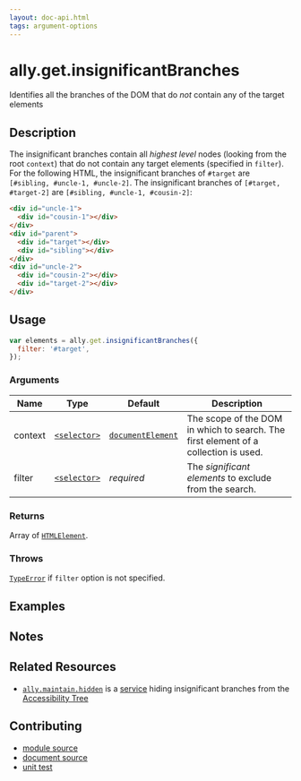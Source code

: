 ```yaml
---
layout: doc-api.html
tags: argument-options
---
```


# ally.get.insignificantBranches

Identifies all the branches of the DOM that do *not* contain any of the target elements


## Description

The insignificant branches contain all *highest level* nodes (looking from the root `context`) that do not contain any target elements (specified in `filter`). For the following HTML, the insignificant branches of `#target` are `[#sibling, #uncle-1, #uncle-2]`. The insignificant branches of `[#target, #target-2]` are `[#sibling, #uncle-1, #cousin-2]`:

```html
<div id="uncle-1">
  <div id="cousin-1"></div>
</div>
<div id="parent">
  <div id="target"></div>
  <div id="sibling"></div>
</div>
<div id="uncle-2">
  <div id="cousin-2"></div>
  <div id="target-2"></div>
</div>
```


## Usage

```js
var elements = ally.get.insignificantBranches({
  filter: '#target',
});
```

### Arguments

| Name | Type | Default | Description |
| ---- | ---- | ------- | ----------- |
| context | [`<selector>`](../concepts.md#Selector) | [`documentElement`](https://developer.mozilla.org/en-US/docs/Web/API/Document/documentElement) | The scope of the DOM in which to search. The first element of a collection is used. |
| filter | [`<selector>`](../concepts.md#Selector) | *required* | The *significant elements* to exclude from the search. |

### Returns

Array of [`HTMLElement`](https://developer.mozilla.org/en/docs/Web/API/HTMLElement).

### Throws

[`TypeError`](https://developer.mozilla.org/en-US/docs/Web/JavaScript/Reference/Global_Objects/TypeError) if `filter` option is not specified.


## Examples


## Notes


## Related Resources

* [`ally.maintain.hidden`](../maintain/hidden.md) is a [service](../concepts.md#Service) hiding insignificant branches from the [Accessibility Tree](../../concepts.md#Accessibility-Tree)


## Contributing

* [module source](https://github.com/medialize/ally.js/blob/master/src/get/insignificant-branches.js)
* [document source](https://github.com/medialize/ally.js/blob/master/docs/api/get/insignificant-branches.md)
* [unit test](https://github.com/medialize/ally.js/blob/master/test/unit/get.insignificant-branches.test.js)

